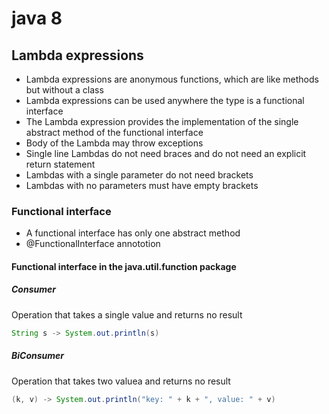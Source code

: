 # java 8

## Lambda expressions

* Lambda expressions are anonymous functions, which are like methods but without a class
* Lambda expressions can be used anywhere the type is a functional interface
* The Lambda expression provides the implementation of the single abstract method of the functional interface
* Body of the Lambda may throw exceptions
* Single line Lambdas do not need braces and do not need an explicit return statement
* Lambdas with a single parameter do not need brackets
* Lambdas with no parameters must have empty brackets

### Functional interface
* A functional interface has only one abstract method
* @FunctionalInterface annototion

#### Functional interface in the java.util.function package

##### Consumer<T>

Operation that takes a single value and returns no result

```java
String s -> System.out.println(s)
```

##### BiConsumer<T>

Operation that takes two valuea and returns no result

```java
(k, v) -> System.out.println("key: " + k + ", value: " + v)
```
